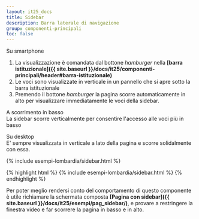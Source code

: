 ```yaml
---
layout: it25_docs
title: Sidebar
description: Barra laterale di navigazione
group: componenti-principali
toc: false
---
```


Su smartphone
1. La visualizzazione è comandata dal bottone *hamburger* nella **[barra istituzionale]({{ site.baseurl }}/docs/it25/componenti-principali/header#barra-istituzionale)**
2. Le voci sono visualizzate in verticale in un pannello che si apre sotto la barra istituzionale
3. Premendo il bottone *hamburger* la pagina scorre automaticamente in alto per visualizzare immediatamente le voci della sidebar.

A scorrimento in basso  
La sidebar scorre verticalmente per consentire l'accesso alle voci più in basso

Su desktop  
E' sempre visualizzata in verticale a lato della pagina e scorre solidalmente con essa.

<div class="bd-example">
  <div class="container-fluid">
    <div class="row flex-xl-nowrap">
      <div class="col-6">
        {% include esempi-lombardia/sidebar.html %}
      </div>
    </div>
  </div>
</div>

{% highlight html %}
{% include esempi-lombardia/sidebar.html %}
{% endhighlight %}

Per poter meglio rendersi conto del comportamento di questo componente è utile richiamare la schermata composta **[Pagina con sidebar]({{ site.baseurl }}/docs/it25/esempi/pag_sidebar/)**, e provare a restringere la finestra video e far scorrere la pagina in basso e in alto.
